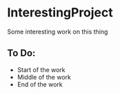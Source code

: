 # InterestingProject
Some interesting work on this thing

## To Do:
- Start of the work
- Middle of the work
- End of the work
